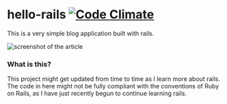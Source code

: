 # hello-rails [![Code Climate](https://codeclimate.com/github/wolfskaempf/hello-rails/badges/gpa.svg)](https://codeclimate.com/github/wolfskaempf/hello-rails)

This is a very simple blog application built with rails.

![screenshot of the article](http://i.imgur.com/LQTCyGJ.png)

### What is this?
This project might get updated from time to time as I learn more about rails.
The code in here might not be fully compliant with the conventions of Ruby on Rails, as I have just recently begun to continue learning rails.
